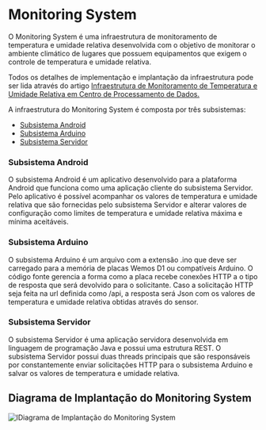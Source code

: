 # Monitoring System

O Monitoring System é uma infraestrutura de monitoramento de temperatura e umidade relativa desenvolvida com o objetivo de monitorar o ambiente climático de lugares que possuem equipamentos que exigem o controle de temperatura e umidade relativa.

Todos os detalhes de implementação e implantação da infraestrutura pode ser lida através do artigo [Infraestrutura de Monitoramento de Temperatura e Umidade Relativa em Centro de Processamento de Dados.](https://github.com/michelmotta/monitoring_system/blob/master/article.pdf)

A infraestrutura do Monitoring System é composta por três subsistemas:

* [Subsistema Android](https://github.com/michelmotta/monitoring_system/tree/master/subsistema_android)
* [Subsistema Arduino](https://github.com/michelmotta/monitoring_system/tree/master/subsistema_arduino)
* [Subsistema Servidor](https://github.com/michelmotta/monitoring_system/tree/master/subsistema_servidor)

### Subsistema Android

O subsistema Android é um aplicativo desenvolvido para a plataforma Android que funciona como uma aplicação cliente do subsistema Servidor. Pelo aplicativo é possível acompanhar os valores de temperatura e umidade relativa que são fornecidas pelo subsistema Servidor e alterar valores de configuração como limites de temperatura e umidade relativa máxima e mínima aceitáveis.

### Subsistema Arduino

O subsistema Arduino é um arquivo com a extensão .ino que deve ser carregado para a memória de placas Wemos D1 ou compatíveis Arduino. O código fonte gerencia a forma como a placa recebe conexões HTTP a o tipo de resposta que será devolvido para o solicitante. Caso a solicitação HTTP seja feita na url definida como /api, a resposta será Json com os valores de temperatura e umidade relativa obtidas através do sensor. 

### Subsistema Servidor

O subsistema Servidor é uma aplicação servidora desenvolvida em linguagem de programação Java e possui uma estrutura REST. O subsistema Servidor possui duas threads principais que são responsáveis por constantemente enviar solicitações HTTP para o subsistema Arduino e salvar os valores de temperatura e umidade relativa.

## Diagrama de Implantação do Monitoring System

![IDiagrama de Implantação do Monitoring System](https://github.com/michelmotta/monitoring_system/blob/master/deployment_diagram.png)